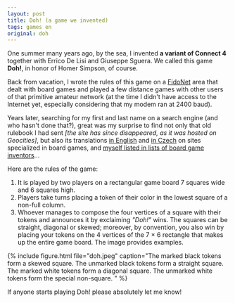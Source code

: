 ```yaml
---
layout: post
title: Doh! (a game we invented)
tags: games en
original: doh
---
```

One summer many years ago, by the sea, I invented **a variant of Connect 4** together with Errico De Lisi and Giuseppe Sguera. We called this game **Doh!**, in honor of Homer Simpson, of course.

Back from vacation, I wrote the rules of this game on a [FidoNet](http://www.fidonet.org/) area that dealt with board games and played a few distance games with other users of that primitive amateur network (at the time I didn't have access to the Internet yet, especially considering that my modem ran at 2400 baud).

Years later, searching for my first and last name on a search engine (and who hasn't done that?), great was my surprise to find not only that old rulebook I had sent *[the site has since disappeared, as it was hosted on Geocities]*, but also its translations [in English](http://www.di.fc.ul.pt/~jpn/gv/doh.htm) and [in Czech](http://www.deskovehry.info/pravidla/doh.htm) on sites specialized in board games, and [myself listed in lists of board game inventors](http://www.abstractstrategy.com/authors-v.html)…

Here are the rules of the game:

1.  It is played by two players on a rectangular game board 7 squares wide and 6 squares high.
2.  Players take turns placing a token of their color in the lowest square of a non-full column.
3.  Whoever manages to compose the four vertices of a square with their tokens and announces it by exclaiming *"Doh!"* wins. The squares can be straight, diagonal or skewed; moreover, by convention, you also win by placing your tokens on the 4 vertices of the 7 × 6 rectangle that makes up the entire game board. The image provides examples.

{% include figure.html file="doh.jpeg" 
   caption="The marked black tokens form a skewed square. The unmarked black tokens form a straight square. The marked white tokens form a diagonal square. The unmarked white tokens form the special non-square.
" %}

If anyone starts playing Doh! please absolutely let me know!